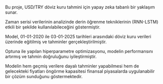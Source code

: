 Bu proje, USD/TRY döviz kuru tahmini için yapay zeka tabanlı bir yaklaşım sunar.

Zaman serisi verilerinin analizinde derin öğrenme tekniklerinin (RNN-LSTM) etkili bir şekilde kullanılabileceğini göstermiştir. 

Model, 01-01-2020 ile 03-01-2025 tarihleri arasındaki döviz kuru verileri üzerinde eğitilmiş ve tahminler gerçekleştirilmiştir. 

Optuna ile yapılan hiperparametre optimizasyonu, modelin performansını artırmış ve tahmin doğruluğunu iyileştirmiştir. 

Modelin hem geçmiş verilere dayalı tahminler yapabilmesi hem de gelecekteki fiyatları öngörme kapasitesi finansal piyasalarda uygulanabilir bir çözüm sunduğunu göstermektedir.

